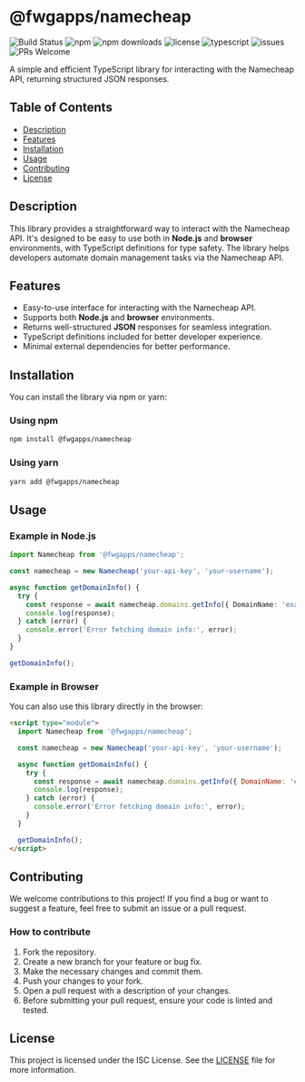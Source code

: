 # @fwgapps/namecheap

![Build Status](https://img.shields.io/github/actions/workflow/status/fwgapps/namecheap/publish.yml?branch=main)
![npm](https://img.shields.io/npm/v/@fwgapps/namecheap)
![npm downloads](https://img.shields.io/npm/dm/@fwgapps/namecheap)
![license](https://img.shields.io/npm/l/@fwgapps/namecheap)
![typescript](https://img.shields.io/badge/typescript-%233178C6.svg?logo=typescript)
![issues](https://img.shields.io/github/issues/fwgapps/namecheap)
![PRs Welcome](https://img.shields.io/badge/PRs-welcome-brightgreen.svg)

A simple and efficient TypeScript library for interacting with the Namecheap API, returning structured JSON responses.

## Table of Contents

- [Description](#description)
- [Features](#features)
- [Installation](#installation)
- [Usage](#usage)
- [Contributing](#contributing)
- [License](#license)

## Description

This library provides a straightforward way to interact with the Namecheap API. It's designed to be easy to use both in **Node.js** and **browser** environments, with TypeScript definitions for type safety. The library helps developers automate domain management tasks via the Namecheap API.

## Features

- Easy-to-use interface for interacting with the Namecheap API.
- Supports both **Node.js** and **browser** environments.
- Returns well-structured **JSON** responses for seamless integration.
- TypeScript definitions included for better developer experience.
- Minimal external dependencies for better performance.

## Installation

You can install the library via npm or yarn:

### Using npm

```bash
npm install @fwgapps/namecheap
```

### Using yarn
```bash
yarn add @fwgapps/namecheap
```

## Usage
### Example in Node.js
```ts
import Namecheap from '@fwgapps/namecheap';

const namecheap = new Namecheap('your-api-key', 'your-username');

async function getDomainInfo() {
  try {
    const response = await namecheap.domains.getInfo({ DomainName: 'example.com' });
    console.log(response);
  } catch (error) {
    console.error('Error fetching domain info:', error);
  }
}

getDomainInfo();
```
### Example in Browser
You can also use this library directly in the browser:
```html
<script type="module">
  import Namecheap from '@fwgapps/namecheap';

  const namecheap = new Namecheap('your-api-key', 'your-username');

  async function getDomainInfo() {
    try {
      const response = await namecheap.domains.getInfo({ DomainName: 'example.com' });
      console.log(response);
    } catch (error) {
      console.error('Error fetching domain info:', error);
    }
  }

  getDomainInfo();
</script>
```

## Contributing
We welcome contributions to this project! If you find a bug or want to suggest a feature, feel free to submit an issue or a pull request.

### How to contribute
1. Fork the repository. 
2. Create a new branch for your feature or bug fix. 
3. Make the necessary changes and commit them. 
4. Push your changes to your fork. 
5. Open a pull request with a description of your changes. 
6. Before submitting your pull request, ensure your code is linted and tested.

## License
This project is licensed under the ISC License. See the [LICENSE](https://github.com/fwgapps/namecheap/LICENSE) file for more information.